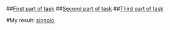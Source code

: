 ##[First part of task](https://github.com/rolling-scopes-school/tasks/blob/master/tasks/markups/level-2/singolo/part-1/singolo-1-ru.md)
##[Second part of task](https://github.com/rolling-scopes-school/tasks/blob/master/tasks/markups/level-2/singolo/part-2/singolo-2-ru.md)
##[Third part of task](https://github.com/rolling-scopes-school/tasks/blob/master/tasks/markups/level-2/singolo/part-3/singolo-3-ru.md)

#My result: [singolo](https://navarichn.github.io/singolo)
